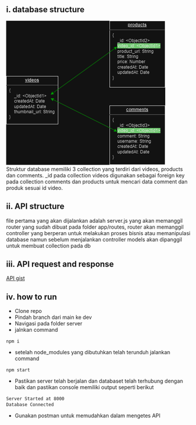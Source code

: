 ## i. database structure
![db structure](https://github.com/axlgtm/tokopedia_play/blob/f036ed533862f0a06a7567ff6b7b5b1522c1ffef/db.png) <br>
Struktur database memiliki 3 collection yang terdiri dari videos, products dan comments. _id pada collection videos digunakan sebagai foreign key pada collection comments dan products untuk mencari data comment dan produk sesuai id video.
<br>

## ii. API structure
file pertama yang akan dijalankan adalah server.js yang akan memanggil router yang sudah dibuat pada folder app/routes, router akan memanggil controller yang berperan untuk melakukan proses bisnis atau memanipulasi database namun sebelum menjalankan controller models akan dipanggil untuk membuat collection pada db
## iii. API request and response
<a href="https://gist.github.com/axlgtm/433e5ad4eb6b3258fed8f06f7f1ca439">API gist</a>
## iv. how to run
- Clone repo
- Pindah branch dari main ke dev
- Navigasi pada folder server
- jalnkan command
```
npm i
```
- setelah node_modules yang dibutuhkan telah terunduh jalankan command
```
npm start
```
- Pastikan server telah berjalan dan databaset telah terhubung dengan baik dan pastikan console memiliki output seperti berikut
```
Server Started at 8000
Database Connected
```
- Gunakan postman untuk memudahkan dalam mengetes API
